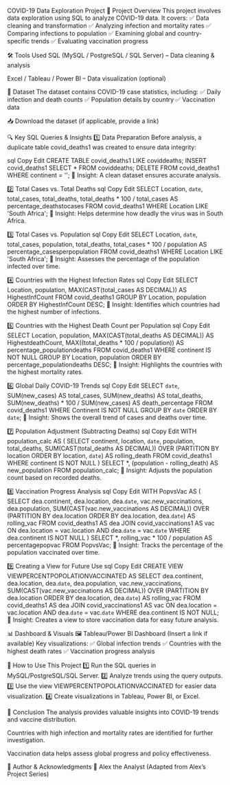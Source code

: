 COVID-19 Data Exploration Project
📌 Project Overview
This project involves data exploration using SQL to analyze COVID-19 data. It covers:
✅ Data cleaning and transformation
✅ Analyzing infection and mortality rates
✅ Comparing infections to population
✅ Examining global and country-specific trends
✅ Evaluating vaccination progress

🛠 Tools Used
SQL (MySQL / PostgreSQL / SQL Server) – Data cleaning & analysis

Excel / Tableau / Power BI – Data visualization (optional)

📂 Dataset
The dataset contains COVID-19 case statistics, including:
✅ Daily infection and death counts
✅ Population details by country
✅ Vaccination data

📥 Download the dataset (if applicable, provide a link)

🔍 Key SQL Queries & Insights
1️⃣ Data Preparation
Before analysis, a duplicate table covid_deaths1 was created to ensure data integrity:

sql
Copy
Edit
CREATE TABLE covid_deaths1 LIKE coviddeaths;
INSERT covid_deaths1 SELECT * FROM coviddeaths;
DELETE FROM covid_deaths1 WHERE continent = '';
📌 Insight: A clean dataset ensures accurate analysis.

2️⃣ Total Cases vs. Total Deaths
sql
Copy
Edit
SELECT Location, `date`, total_cases, total_deaths, 
       total_deaths * 100 / total_cases AS percentage_deathstocases
FROM covid_deaths1 
WHERE Location LIKE 'South Africa';
📌 Insight: Helps determine how deadly the virus was in South Africa.

3️⃣ Total Cases vs. Population
sql
Copy
Edit
SELECT Location, `date`, total_cases, population, total_deaths, 
       total_cases * 100 / population AS percentage_casesperpopulation
FROM covid_deaths1
WHERE Location LIKE 'South Africa';
📌 Insight: Assesses the percentage of the population infected over time.

4️⃣ Countries with the Highest Infection Rates
sql
Copy
Edit
SELECT Location, population, MAX(CAST(total_cases AS DECIMAL)) AS HighestInfCount
FROM covid_deaths1
GROUP BY Location, population
ORDER BY HighestInfCount DESC;
📌 Insight: Identifies which countries had the highest number of infections.

5️⃣ Countries with the Highest Death Count per Population
sql
Copy
Edit
SELECT Location, population, 
       MAX(CAST(total_deaths AS DECIMAL)) AS HighestdeathCount, 
       MAX((total_deaths * 100 / population)) AS percentage_populationdeaths
FROM covid_deaths1
WHERE continent IS NOT NULL
GROUP BY Location, population
ORDER BY percentage_populationdeaths DESC;
📌 Insight: Highlights the countries with the highest mortality rates.

6️⃣ Global Daily COVID-19 Trends
sql
Copy
Edit
SELECT `date`, SUM(new_cases) AS total_cases, SUM(new_deaths) AS total_deaths, 
       SUM(new_deaths) * 100 / SUM(new_cases) AS death_percentage
FROM covid_deaths1 
WHERE Continent IS NOT NULL
GROUP BY `date`
ORDER BY `date`;
📌 Insight: Shows the overall trend of cases and deaths over time.

7️⃣ Population Adjustment (Subtracting Deaths)
sql
Copy
Edit
WITH population_calc AS (
    SELECT continent, location, `date`, population, total_deaths, 
           SUM(CAST(total_deaths AS DECIMAL)) OVER (PARTITION BY location ORDER BY location, `date`) AS rolling_death
    FROM covid_deaths1 
    WHERE continent IS NOT NULL
)
SELECT *, (population - rolling_death) AS new_population
FROM population_calc;
📌 Insight: Adjusts the population count based on recorded deaths.

8️⃣ Vaccination Progress Analysis
sql
Copy
Edit
WITH PopvsVac AS (
    SELECT dea.continent, dea.location, dea.`date`, vac.new_vaccinations, dea.population, 
           SUM(CAST(vac.new_vaccinations AS DECIMAL)) OVER (PARTITION BY dea.location ORDER BY dea.location, dea.`date`) AS rolling_vac
    FROM covid_deaths1 AS dea
    JOIN covid_vaccinations1 AS vac
    ON dea.location = vac.location AND dea.`date` = vac.`date`
    WHERE dea.continent IS NOT NULL
)
SELECT *, rolling_vac * 100 / population AS percentagepopvac
FROM PopvsVac;
📌 Insight: Tracks the percentage of the population vaccinated over time.

9️⃣ Creating a View for Future Use
sql
Copy
Edit
CREATE VIEW VIEWPERCENTPOPOLATIONVACCINATED AS
SELECT dea.continent, dea.location, dea.`date`, dea.population, vac.new_vaccinations, 
       SUM(CAST(vac.new_vaccinations AS DECIMAL)) OVER (PARTITION BY dea.location ORDER BY dea.location, dea.`date`) AS rolling_vac
FROM covid_deaths1 AS dea
JOIN covid_vaccinations1 AS vac
ON dea.location = vac.location AND dea.`date` = vac.`date`
WHERE dea.continent IS NOT NULL;
📌 Insight: Creates a view to store vaccination data for easy future analysis.

📊 Dashboard & Visuals
🖼 Tableau/Power BI Dashboard (Insert a link if available)
Key visualizations:
✅ Global infection trends
✅ Countries with the highest death rates
✅ Vaccination progress analysis

🚀 How to Use This Project
1️⃣ Run the SQL queries in MySQL/PostgreSQL/SQL Server.
2️⃣ Analyze trends using the query outputs.
3️⃣ Use the view VIEWPERCENTPOPOLATIONVACCINATED for easier data visualization.
4️⃣ Create visualizations in Tableau, Power BI, or Excel.

📌 Conclusion
The analysis provides valuable insights into COVID-19 trends and vaccine distribution.

Countries with high infection and mortality rates are identified for further investigation.

Vaccination data helps assess global progress and policy effectiveness.

📜 Author & Acknowledgments
👤 Alex the Analyst (Adapted from Alex’s Project Series)
